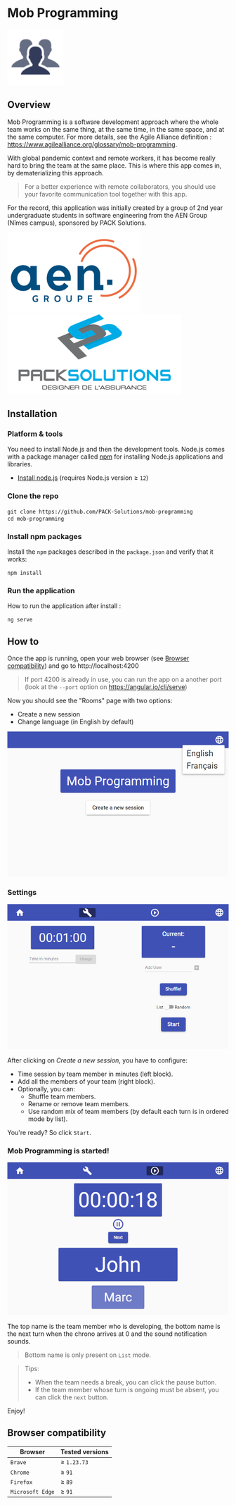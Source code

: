 # Mob Programming
![Mob Programming logo](src/assets/icons/icon-128x128.png)

## Overview
Mob Programming is a software development approach where the whole team works on the same thing, at the same time, in the same space, and at the same computer. For more details, see the Agile Alliance definition : https://www.agilealliance.org/glossary/mob-programming.

With global pandemic context and remote workers, it has become really hard to bring the team at the same place. This is where this app comes in, by dematerializing this approach.
> For a better experience with remote collaborators, you should use your favorite communication tool together with this app.

For the record, this application was initially created by a group of 2nd year undergraduate students in software engineering from the AEN Group (Nîmes campus), sponsored by PACK Solutions.

[![Groupe AEN](.github/images/groupe-aen-logo.png)](https://www.groupe-aen.info)
[![PACK Solutions](.github/images/pack-solutions-logo.png)](http://www.pack-solutions.com)

## Installation

### Platform & tools
You need to install Node.js and then the development tools. Node.js comes with a package manager called [npm](https://www.npmjs.com) for installing Node.js applications and libraries.
* [Install node.js](https://nodejs.org/download/) (requires Node.js version ≥ `12`)

### Clone the repo
```shell
git clone https://github.com/PACK-Solutions/mob-programming
cd mob-programming
```

### Install npm packages
Install the `npm` packages described in the `package.json` and verify that it works:

```shell
npm install
```

### Run the application
How to run the application after install :

```shell
ng serve
```

## How to
Once the app is running, open your web browser (see [Browser compatibility](#browser-compatibility)) and go to http://localhost:4200
> If port 4200 is already in use, you can run the app on a another port (look at the `--port` option on https://angular.io/cli/serve)

Now you should see the "Rooms" page with two options:
* Create a new session
* Change language (in English by default)

![Step 1 - Rooms page](.github/images/1-rooms-page.png)

### Settings
![Step 2 - Settings](.github/images/2-settings-page.png)

After clicking on *Create a new session*, you have to configure:
* Time session by team member in minutes (left block).
* Add all the members of your team (right block).
* Optionally, you can:
  * Shuffle team members.
  * Rename or remove team members.
  * Use random mix of team members (by default each turn is in ordered mode by list).

You're ready? So click `Start`.

### Mob Programming is started!
![Step 3 - Running](.github/images/3-running-page.png)

The top name is the team member who is developing, the bottom name is the next turn when the chrono arrives at 0 and the sound notification sounds.
> Bottom name is only present on `List` mode.

> Tips:
> - When the team needs a break, you can click the pause button.
> - If the team member whose turn is ongoing must be absent, you can click the `next` button.

Enjoy!

## Browser compatibility
| Browser | Tested versions |
| ------- | ------------------ |
| `Brave` | ≥ `1.23.73` |
| `Chrome` | ≥ `91` |
| `Firefox` | ≥ `89` |
| `Microsoft Edge` | ≥ `91` |

